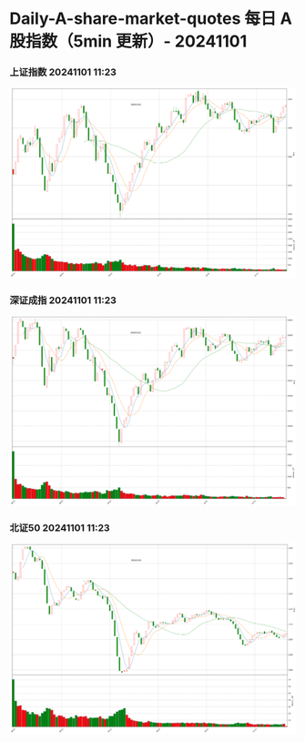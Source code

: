 
# Daily-A-share-market-quotes 每日 A 股指数（5min 更新）- 20241101

### 上证指数 20241101 11:23
![](./fig/2024/11/20241101-sh000001.png)

### 深证成指 20241101 11:23
![](./fig/2024/11/20241101-sz399001.png)

### 北证50 20241101 11:23
![](./fig/2024/11/20241101-bj899050.png)
